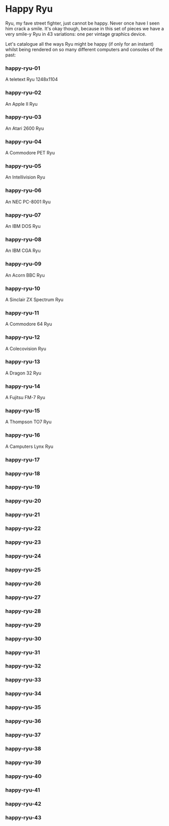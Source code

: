 # Happy Ryu

Ryu, my fave street fighter, just cannot be happy. Never once have I seen him crack a smile. It's okay though, because in this set of pieces we have a very
smile-y Ryu in 43 variations: one per vintage graphics device.

Let's catalogue all the ways Ryu might be happy (if only for an instant) whilst being rendered on so many different computers and consoles of the past:

### happy-ryu-01

A teletext Ryu
1248x1104

### happy-ryu-02

An Apple II Ryu


### happy-ryu-03

An Atari 2600 Ryu


### happy-ryu-04

A Commodore PET Ryu


### happy-ryu-05

An Intellivision Ryu


### happy-ryu-06

An NEC PC-8001 Ryu


### happy-ryu-07

An IBM DOS Ryu


### happy-ryu-08

An IBM CGA Ryu


### happy-ryu-09

An Acorn BBC Ryu


### happy-ryu-10

A Sinclair ZX Spectrum Ryu


### happy-ryu-11

A Commodore 64 Ryu


### happy-ryu-12

A Colecovision Ryu


### happy-ryu-13

A Dragon 32 Ryu


### happy-ryu-14

A Fujitsu FM-7 Ryu


### happy-ryu-15

A Thompson TO7 Ryu


### happy-ryu-16

A Camputers Lynx Ryu


### happy-ryu-17


### happy-ryu-18


### happy-ryu-19


### happy-ryu-20


### happy-ryu-21


### happy-ryu-22


### happy-ryu-23


### happy-ryu-24


### happy-ryu-25


### happy-ryu-26


### happy-ryu-27


### happy-ryu-28


### happy-ryu-29


### happy-ryu-30


### happy-ryu-31


### happy-ryu-32


### happy-ryu-33


### happy-ryu-34


### happy-ryu-35


### happy-ryu-36


### happy-ryu-37


### happy-ryu-38


### happy-ryu-39


### happy-ryu-40


### happy-ryu-41


### happy-ryu-42


### happy-ryu-43

